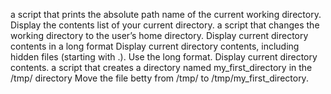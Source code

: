 a script that prints the absolute path name of the current working directory.
Display the contents list of your current directory.
 a script that changes the working directory to the user’s home directory.
Display current directory contents in a long format
Display current directory contents, including hidden files (starting with .). Use the long format.
Display current directory contents.
 a script that creates a directory named my_first_directory in the /tmp/ directory
Move the file betty from /tmp/ to /tmp/my_first_directory.
